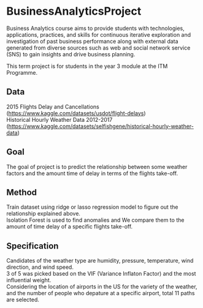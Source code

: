 # BusinessAnalyticsProject
Business Analytics course aims to provide students with technologies, applications, practices, and skills for continuous iterative exploration and investigation of past business performance along with external data generated from diverse sources such as web and social network service (SNS) to gain insights and drive business planning.

This term project is for students in the year 3 module at the ITM Programme.

## Data
2015 Flights Delay and Cancellations (https://www.kaggle.com/datasets/usdot/flight-delays)  
Historical Hourly Weather Data 2012-2017 (https://www.kaggle.com/datasets/selfishgene/historical-hourly-weather-data)

## Goal
The goal of project is to predict the relationship between some weather factors and the amount time of delay in terms of the flights take-off.

## Method
Train dataset using ridge or lasso regression model to figure out the relationship explained above.  
Isolation Forest is used to find anomalies and We compare them to the amount of time delay of a specific flights take-off. 

## Specification
Candidates of the weather type are humidity, pressure, temperature, wind direction, and wind speed.  
3 of 5 was picked based on the VIF (Variance Inflaton Factor) and the most influential weight.  
Considering the location of airports in the US for the variety of the weather, and the number of people who depature at a specific airport, total 11 paths are selected. 


